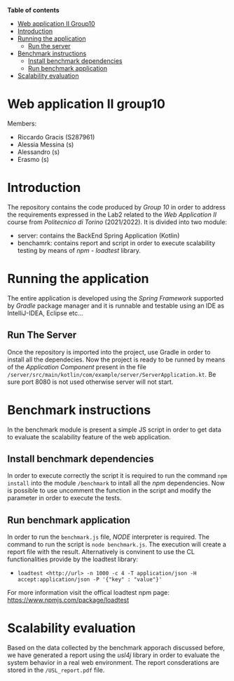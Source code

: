 **Table of contents**
- [Web application II Group10](#web-application-ii-group10)
- [Introduction](#introduction)
- [Running the application](#running-the-application)
  - [Run the server](#run-the-server)
- [Benchmark instructions](#benchmark-instructions)
  - [Install benchmark dependencies](#install-benchmark-dependencies)
  - [Run benchmark application](#run-benchmark-application)
- [Scalability evaluation](#scalability-evaluation)
  
# Web application II group10
Members:
 - Riccardo Gracis (S287961)
 - Alessia Messina (s)
 - Alessandro  (s)
 - Erasmo (s)

# Introduction
The repository contains the code produced by *Group 10* in order to address the requirements expressed in the Lab2 related to the *Web Application II* course from *Politecnico di Torino* (2021/2022).
It is divided into two module:
  - server: contains the BackEnd Spring Application (Kotlin)
  - benchamrk: contains report and script in order to execute scalability testing by means of *npm - loadtest* library. 

# Running the application
The entire application is developed using the *Spring Framework* supported by *Gradle* package manager and it is runnable and testable using an IDE as IntelliJ-IDEA, Eclipse etc...
## Run The Server
Once the repository is imported into the project, use Gradle in order to install all the dependecies. Now the project is ready to be runned by means of the *Application Component* present in the file ```/server/src/main/kotlin/com/example/server/ServerApplication.kt```. Be sure port 8080 is not used otherwise server will not start.

# Benchmark instructions
In the benchmark module is present a simple JS script in order to get data to evaluate the scalability feature of the web application.

## Install benchmark dependencies
In order to execute correctly the script it is required to run the command ```npm install``` into the module ```/benchmark``` to intall all the *npm* dependencies. Now is possible to use uncomment the function in the script and modify the parameter in order to execute the tests.

## Run benchmark application
In order to run the ```benchmark.js``` file, *NODE* interpreter is required. The command to run the script is ```node benchmark.js```.
The execution will create a report file with the result. 
Alternatively is convinent to use the CL functionalities provide by the loadtest library:
  - ```loadtest <http://url> -n 1000 -c 4 -T application/json -H accept:application/json -P '{"key" : "value"}'```

For more information visit the offical loadtest npm page: https://www.npmjs.com/package/loadtest

# Scalability evaluation
Based on the data collected by the benchmark apporach discussed before, we have generated a report using the *usl4j* library in order to evaluate the system behavior in a real web environment. The report consderations are stored in the ```/USL_report.pdf``` file. 
 
